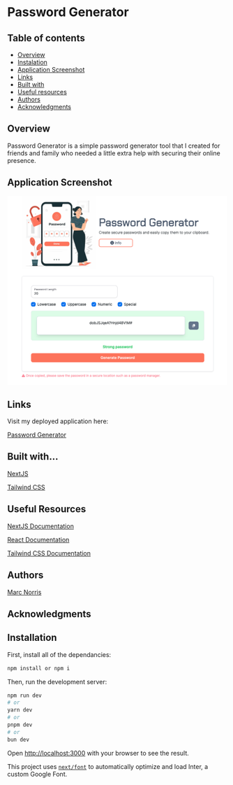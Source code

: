 # Password Generator

## Table of contents

- [Overview](#overview)
- [Instalation](#installation)
- [Application Screenshot](#application-screenshot)
- [Links](#links)
- [Built with](#built-with)
- [Useful resources](#useful-resources)
- [Authors](#authors)
- [Acknowledgments](#acknowledgments)

## Overview

Password Generator is a simple password generator tool that I created for friends and family who needed a little extra help with securing their online presence.


## Application Screenshot

![alt text](public/SCR-20240614-lfdv.png)

## Links

Visit my deployed application here:

[Password Generator](https://www.passwordmanager.org.uk)


## Built with...

[NextJS](https://nextjs.org/)

[Tailwind CSS](https://tailwindcss.com/)   


## Useful Resources

[NextJS Documentation](https://nextjs.org/docs)

 [React Documentation](https://react.dev/)
 
 [Tailwind CSS Documentation](https://tailwindcss.com/docs/installation)

## Authors

[Marc Norris](https://github.com/shaky411)  
 
## Acknowledgments



   
## Installation

First, install all of the dependancies:
```bash
npm install or npm i
```

Then, run the development server:

```bash
npm run dev
# or
yarn dev
# or
pnpm dev
# or
bun dev
```

Open [http://localhost:3000](http://localhost:3000) with your browser to see the result.

This project uses [`next/font`](https://nextjs.org/docs/basic-features/font-optimization) to automatically optimize and load Inter, a custom Google Font.
